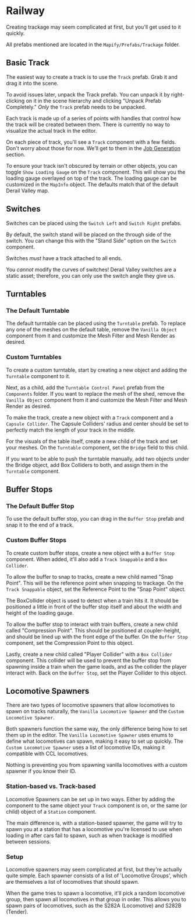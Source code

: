 # Railway

Creating trackage may seem complicated at first, but you'll get used to it quickly.

All prefabs mentioned are located in the `Mapify/Prefabs/Trackage` folder.


## Basic Track

The easiest way to create a track is to use the `Track` prefab.
Grab it and drag it into the scene.

To avoid issues later, unpack the Track prefab.
You can unpack it by right-clicking on it in the scene hierarchy and clicking "Unpack Prefab Completely."
*Only* the `Track` prefab needs to be unpacked.

Each track is made up of a series of points with handles that control how the track will be created between them.
There is currently no way to visualize the actual track in the editor.

On each piece of track, you'll see a `Track` component with a few fields.
Don't worry about those for now. We'll get to them in the [Job Generation](jobs.md) section.

To ensure your track isn't obscured by terrain or other objects, you can toggle `Show Loading Gauge` on the `Track` component.
This will show you the loading gauge overlayed on top of the track.
The loading gauge can be customized in the `MapInfo` object.
The defaults match that of the default Derail Valley map.


## Switches

Switches can be placed using the `Switch Left` and `Switch Right` prefabs.

By default, the switch stand will be placed on the through side of the switch.
You can change this with the "Stand Side" option on the `Switch` component.

Switches *must* have a track attached to all ends.

You *cannot* modify the curves of switches!
Derail Valley switches are a static asset; therefore, you can only use the switch angle they give us.


## Turntables

### The Default Turntable

The default turntable can be placed using the `Turntable` prefab.
To replace any one of the meshes on the default table, remove the `Vanilla Object` component from it and customize the Mesh Filter and Mesh Render as desired.

### Custom Turntables

To create a custom turntable, start by creating a new object and adding the `Turntable` component to it.

Next, as a child, add the `Turntable Control Panel` prefab from the `Components` folder.
If you want to replace the mesh of the shed, remove the `Vanilla Object` component from it and customize the Mesh Filter and Mesh Render as desired.

To make the track, create a new object with a `Track` component and a `Capsule Collider`.
The Capsule Colliders' radius and center should be set to perfectly match the length of your track in the middle.

For the visuals of the table itself, create a new child of the track and set your meshes.
On the `Turntable` component, set the `Bridge` field to this child.

If you want to be able to push the turntable manually, add two objects under the Bridge object,
add Box Colliders to both, and assign them in the `Turntable` component.


## Buffer Stops

### The Default Buffer Stop

To use the default buffer stop, you can drag in the `Buffer Stop` prefab and snap it to the end of a track.

### Custom Buffer Stops

To create custom buffer stops, create a new object with a `Buffer Stop` component.
When added, it'll also add a `Track Snappable` and a `Box Collider`.

To allow the buffer to snap to tracks, create a new child named "Snap Point".
This will be the reference point when snapping to trackage.
On the `Track Snappable` object, set the Reference Point to the "Snap Point" object.

The BoxCollider object is used to detect when a train hits it.
It should be positioned a little in front of the buffer stop itself and about the width and height of the loading gauge.

To allow the buffer stop to interact with train buffers, create a new child called "Compression Point".
This should be positioned at coupler-height, and should be lined up with the front edge of the buffer.
On the `Buffer Stop` component, set the Compression Point to this object.

Lastly, create a new child called "Player Collider" with a `Box Collider` component.
This collider will be used to prevent the buffer stop from spawning inside a train when the game loads,
and as the collider the player interact with.
Back on the `Buffer Stop`, set the Player Collider to this object.


## Locomotive Spawners

There are two types of locomotive spawners that allow locomotives to spawn on tracks naturally,
the `Vanilla Locomotive Spawner` and the `Custom Locomotive Spawner`.

Both spawners function the same way, the only difference being how to set them up in the editor.
The `Vanilla Locomotive Spawner` uses enums to define what locomotives can spawn, making it easy to set up quickly.
The `Custom Locomotive Spawner` uses a list of locomotive IDs, making it compatible with CCL locomotives.

Nothing is preventing you from spawning vanilla locomotives with a custom spawner if you know their ID.

### Station-based vs. Track-based

Locomotive Spawners can be set up in two ways.
Either by adding the component to the same object your `Track` component is on, or the same (or child) object of a `Station` component.

The main difference is, with a station-based spawner, the game will try to spawn you at a station that has a locomotive you're licensed to use
when loading in after cars fail to spawn, such as when trackage is modified between sessions.

### Setup

Locomotive spawners may seem complicated at first, but they're actually quite simple.
Each spawner consists of a list of 'Locomotive Groups', which are themselves a list of locomotives that should spawn.

When the game tries to spawn a locomotive, it'll pick a random locomotive group, then spawn all locomotives in that group in order.
This allows you to spawn pairs of locomotives, such as the S282A (Locomotive) and S282B (Tender).
